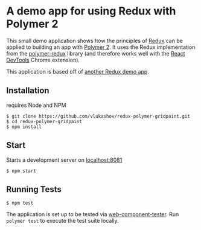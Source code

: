 # A demo app for using Redux with Polymer 2

This small demo application shows how the principles of [Redux](http://redux.js.org/) can be applied to building an app with [Polymer 2](https://www.polymer-project.org/). It uses the Redux implementation from the [polymer-redux](https://github.com/tur-nr/polymer-redux/tree/polymer-2) library (and therefore works well with the [React DevTools](https://github.com/zalmoxisus/redux-devtools-extension) Chrome extension).

This application is based off of [another Redux demo app](https://github.com/argelius/react-redux-timetravel).

## Installation
requires Node and NPM
```shell
$ git clone https://github.com/vlukashov/redux-polymer-gridpaint.git
$ cd redux-polymer-gridpaint
$ npm install
```

## Start
Starts a development server on [localhost:8081](http://localhost:8081)
```shell
$ npm start
```

## Running Tests

```
$ npm test
```

The application is set up to be tested via [web-component-tester](https://github.com/Polymer/web-component-tester). Run `polymer test` to execute the test suite locally.
